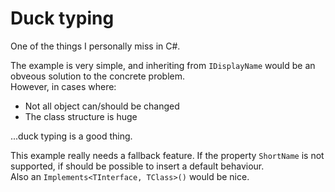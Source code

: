 ﻿# Duck typing
One of the things I personally miss in C#.

The example is very simple, and inheriting from ```IDisplayName``` would be an obveous solution to the concrete problem.\
However, in cases where:
* Not all object can/should be changed
* The class structure is huge


...duck typing is a good thing.

This example really needs a fallback feature. If the property ```ShortName``` is not supported, if should be possible to insert a default behaviour.\
Also an ```Implements<TInterface, TClass>()``` would be nice.